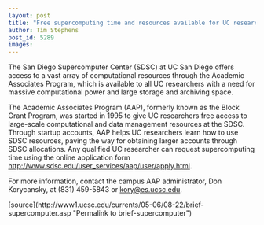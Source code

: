 ```yaml
---
layout: post
title: "Free supercomputing time and resources available for UC researchers"
author: Tim Stephens
post_id: 5289
images:
---
```


<a name="content" id="content"></a>
<p>
  The San Diego Supercomputer Center (SDSC) at UC San Diego offers access to a vast array of computational resources through the Academic Associates Program, which is available to all UC researchers with a need for massive computational power and large storage and archiving space.
</p>
<p>
  The Academic Associates Program (AAP), formerly known as the Block Grant Program, was started in 1995 to give UC researchers free access to large-scale computational and data management resources at the SDSC. Through startup accounts, AAP helps UC researchers learn how to use SDSC resources, paving the way for obtaining larger accounts through SDSC allocations. Any qualified UC researcher can request supercomputing time using the online application form <a href="http://www.sdsc.edu/user_services/aap/user/apply.html">http://www.sdsc.edu/user_services/aap/user/apply.html</a>.
</p>
<p>
  For more information, contact the campus AAP administrator, Don Korycansky, at (831) 459-5843 or <a href="mailto:kory@es.ucsc.edu">kory@es.ucsc.edu</a>.
</p>
[source](http://www1.ucsc.edu/currents/05-06/08-22/brief-supercomputer.asp "Permalink to brief-supercomputer")
